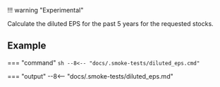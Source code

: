 !!! warning "Experimental"

Calculate the diluted EPS for the past 5 years for the requested stocks.

## Example

=== "command"
    ```sh
    --8<-- "docs/.smoke-tests/diluted_eps.cmd"
    ```

=== "output"
    --8<-- "docs/.smoke-tests/diluted_eps.md"
